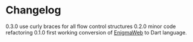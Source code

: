 Changelog
=========

0.3.0 use curly braces for all flow control structures
0.2.0 minor code refactoring
0.1.0 first working conversion of [EnigmaWeb](https://github.com/shaxxx/EnigmaWeb) to Dart language.

